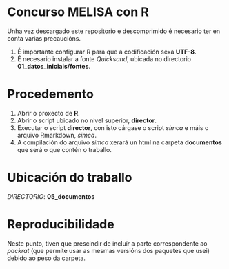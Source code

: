 # Concurso MELISA con R

Unha vez descargado este repositorio e descomprimido é necesario ter en conta varias precaucións.

1. É importante configurar R para que a codificación sexa **UTF-8**.
2. É necesario instalar a fonte *Quicksand*, ubicada no directorio **01_datos_iniciais/fontes**.

# Procedemento

1. Abrir o proxecto de **R**.
2. Abrir o script ubicado no nivel superior, **director**.
3. Executar o script **director**, con isto cárgase o script *simca* e máis o arquivo Rmarkdown, *simca*. 
4. A compilación do arquivo *simca* xerará un html na carpeta **documentos** que será o que contén o traballo.


# Ubicación do traballo

*DIRECTORIO*: **05_documentos**

# Reproducibilidade

Neste punto, tiven que prescindir de incluír a parte correspondente ao *packrat* (que permite usar as mesmas versións dos paquetes que usei) debido ao peso da carpeta.


